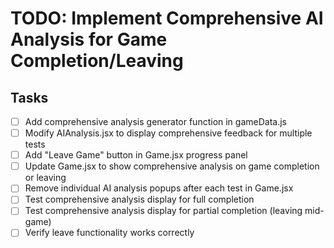 # TODO: Implement Comprehensive AI Analysis for Game Completion/Leaving

## Tasks
- [ ] Add comprehensive analysis generator function in gameData.js
- [ ] Modify AIAnalysis.jsx to display comprehensive feedback for multiple tests
- [ ] Add "Leave Game" button in Game.jsx progress panel
- [ ] Update Game.jsx to show comprehensive analysis on game completion or leaving
- [ ] Remove individual AI analysis popups after each test in Game.jsx
- [ ] Test comprehensive analysis display for full completion
- [ ] Test comprehensive analysis display for partial completion (leaving mid-game)
- [ ] Verify leave functionality works correctly
